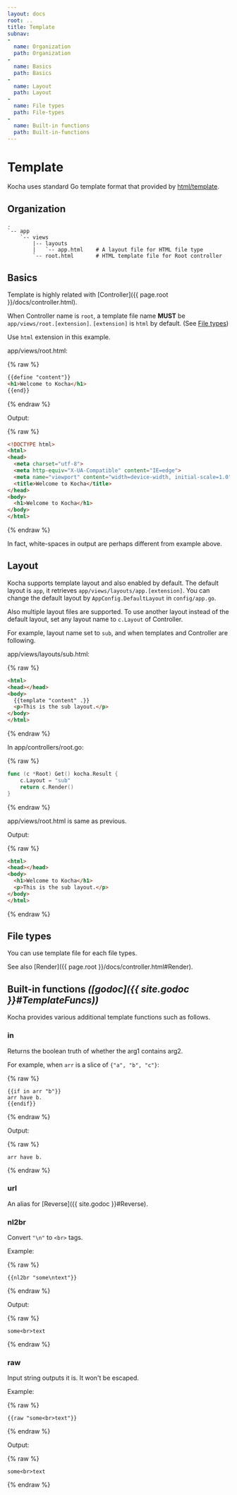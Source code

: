 ```yaml
---
layout: docs
root: ..
title: Template
subnav:
-
  name: Organization
  path: Organization
-
  name: Basics
  path: Basics
-
  name: Layout
  path: Layout
-
  name: File types
  path: File-types
-
  name: Built-in functions
  path: Built-in-functions
---
```


# Template <a id="Template"></a>

Kocha uses standard Go template format that provided by [html/template](http://golang.org/pkg/html/template/).

## Organization <a id="Organization"></a>

```
.
`-- app
    `-- views
        |-- layouts
        |   `-- app.html    # A layout file for HTML file type
        `-- root.html       # HTML template file for Root controller
```

## Basics <a id="Basics"></a>

Template is highly related with [Controller]({{ page.root }}/docs/controller.html).

When Controller name is `root`, a template file name **MUST** be `app/views/root.[extension]`.
`[extension]` is `html` by default. (See [File types](#File-types))

Use `html` extension in this example.

app/views/root.html:

{% raw %}
```html
{{define "content"}}
<h1>Welcome to Kocha</h1>
{{end}}
```
{% endraw %}

Output:

{% raw %}
```html
<!DOCTYPE html>
<html>
<head>
  <meta charset="utf-8">
  <meta http-equiv="X-UA-Compatible" content="IE=edge">
  <meta name="viewport" content="width=device-width, initial-scale=1.0">
  <title>Welcome to Kocha</title>
</head>
<body>
  <h1>Welcome to Kocha</h1>
</body>
</html>
```
{% endraw %}

In fact, white-spaces in output are perhaps different from example above.

## Layout <a id="Layout"></a>

Kocha supports template layout and also enabled by default.
The default layout is `app`, it retrieves `app/views/layouts/app.[extension]`.
You can change the default layout by `AppConfig.DefaultLayout` in `config/app.go`.

Also multiple layout files are supported.
To use another layout instead of the default layout, set any layout name to `c.Layout` of Controller.

For example, layout name set to `sub`, and when templates and Controller are following.

app/views/layouts/sub.html:

{% raw %}
```html
<html>
<head></head>
<body>
  {{template "content" .}}
  <p>This is the sub layout.</p>
</body>
</html>
```
{% endraw %}

In app/controllers/root.go:

{% raw %}
```go
func (c *Root) Get() kocha.Result {
    c.Layout = "sub"
    return c.Render()
}
```
{% endraw %}

app/views/root.html is same as previous.

Output:

{% raw %}
```html
<html>
<head></head>
<body>
  <h1>Welcome to Kocha</h1>
  <p>This is the sub layout.</p>
</body>
</html>
```
{% endraw %}

## File types <a id="File-types"></a>

You can use template file for each file types.

See also [Render]({{ page.root }}/docs/controller.html#Render).

## Built-in functions *([godoc]({{ site.godoc }}#TemplateFuncs))* <a id="Built-in-functions"></a>

Kocha provides various additional template functions such as follows.

### in

Returns the boolean truth of whether the arg1 contains arg2.

For example, when `arr` is a slice of `{"a", "b", "c"}`:

{% raw %}
```
{{if in arr "b"}}
arr have b.
{{endif}}
```
{% endraw %}

Output:

{% raw %}
```
arr have b.
```
{% endraw %}

### url

An alias for [Reverse]({{ site.godoc }}#Reverse).

### nl2br

Convert `"\n"` to `<br>` tags.

Example:

{% raw %}
```
{{nl2br "some\ntext"}}
```
{% endraw %}

Output:

{% raw %}
```
some<br>text
```
{% endraw %}

### raw

Input string outputs it is. It won't be escaped.

Example:

{% raw %}
```
{{raw "some<br>text"}}
```
{% endraw %}

Output:

{% raw %}
```
some<br>text
```
{% endraw %}
